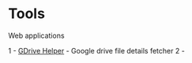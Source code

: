 # Tools

Web applications

1 - [GDrive Helper](http://blog.elabins.com/tools/GDriveHelper/) - Google drive file details fetcher
2 - 
